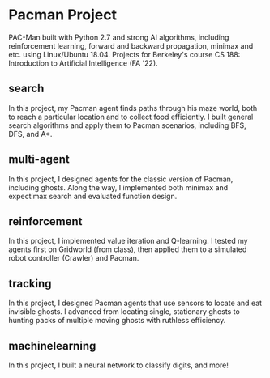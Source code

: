 # Pacman Project

PAC-Man built with Python 2.7 and strong AI algorithms, including reinforcement learning, forward and backward propagation, minimax and etc. using Linux/Ubuntu 18.04. Projects for Berkeley's course CS 188: Introduction to Artificial Intelligence (FA '22).

## search

In this project, my Pacman agent finds paths through his maze world, both to reach a particular location and to collect food efficiently. I built general search algorithms and apply them to Pacman scenarios, including BFS, DFS, and A*.

## multi-agent

In this project, I designed agents for the classic version of Pacman, including ghosts. Along the way, I implemented both minimax and expectimax search and evaluated function design.

## reinforcement

In this project, I implemented value iteration and Q-learning. I tested my agents first on Gridworld (from class), then applied them to a simulated robot controller (Crawler) and Pacman.

## tracking

In this project, I designed Pacman agents that use sensors to locate and eat invisible ghosts. I advanced from locating single, stationary ghosts to hunting packs of multiple moving ghosts with ruthless efficiency.

## machinelearning

In this project, I built a neural network to classify digits, and more!

